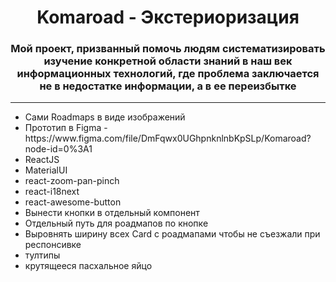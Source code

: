 <h1 align='center'> Komaroad - Экстериоризация</h1>
<h3 align='center'>Мой проект, призванный помочь людям систематизировать изучение конкретной области знаний в наш век информационных технологий, где проблема заключается не в недостатке информации, а в ее переизбытке</h3>
<hr>
<ul>
<li>Сами Roadmaps в виде изображений</li>
<li>Прототип в Figma - https://www.figma.com/file/DmFqwx0UGhpnknlnbKpSLp/Komaroad?node-id=0%3A1</li>
<li>ReactJS</li>
<li>MaterialUI</li>
<li>react-zoom-pan-pinch</li>
<li>react-i18next</li>
<li>react-awesome-button</li>
<li>Вынести кнопки в отдельный компонент</li>

<li> Отдельный путь для роадмапов по кнопке</li>
<li> Выровнять ширину всех Card с роадмапами чтобы не съезжали при респонсивке</li>
<li> тултипы</li>
<li> крутящееся пасхальное яйцо</li>


</ul>